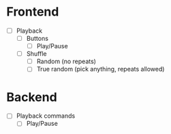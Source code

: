 # Frontend

- [ ] Playback
    - [ ] Buttons
        - [ ] Play/Pause
    - [ ] Shuffle
        - [ ] Random (no repeats)
        - [ ] True random (pick anything, repeats allowed)

# Backend

- [ ] Playback commands
    - [ ] Play/Pause
